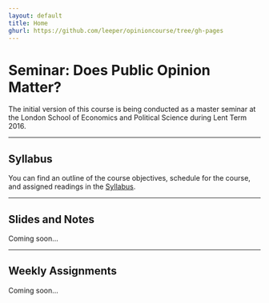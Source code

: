 ```yaml
---
layout: default
title: Home
ghurl: https://github.com/leeper/opinioncourse/tree/gh-pages
---
```


# Seminar: Does Public Opinion Matter? #

The initial version of this course is being conducted as a master seminar at the London School of Economics and Political Science during Lent Term 2016.

---
## Syllabus ##

You can find an outline of the course objectives, schedule for the course, and assigned readings in the [Syllabus](Syllabus/Syllabus.pdf).

---
## Slides and Notes ##

Coming soon...

---
## Weekly Assignments ##

Coming soon...

